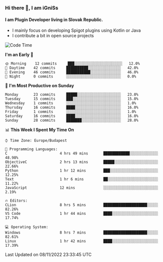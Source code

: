 ### Hi there 👋, I am iGniSs

#### I am Plugin Developer living in Slovak Republic.
- I mainly focus on developing Spigot plugins using Kotlin or Java
- I contribute a bit in open source projects

<!--START_SECTION:waka-->
![Code Time](http://img.shields.io/badge/Code%20Time-955%20hrs%2045%20mins-blue)

**I'm an Early 🐤** 

```text
🌞 Morning    12 commits     ███░░░░░░░░░░░░░░░░░░░░░░   12.0% 
🌆 Daytime    42 commits     ██████████░░░░░░░░░░░░░░░   42.0% 
🌃 Evening    46 commits     ███████████░░░░░░░░░░░░░░   46.0% 
🌙 Night      0 commits      ░░░░░░░░░░░░░░░░░░░░░░░░░   0.0%

```
📅 **I'm Most Productive on Sunday** 

```text
Monday       23 commits     █████░░░░░░░░░░░░░░░░░░░░   23.0% 
Tuesday      15 commits     ███░░░░░░░░░░░░░░░░░░░░░░   15.0% 
Wednesday    1 commits      ░░░░░░░░░░░░░░░░░░░░░░░░░   1.0% 
Thursday     16 commits     ████░░░░░░░░░░░░░░░░░░░░░   16.0% 
Friday       1 commits      ░░░░░░░░░░░░░░░░░░░░░░░░░   1.0% 
Saturday     16 commits     ████░░░░░░░░░░░░░░░░░░░░░   16.0% 
Sunday       28 commits     ███████░░░░░░░░░░░░░░░░░░   28.0%

```


📊 **This Week I Spent My Time On** 

```text
⌚︎ Time Zone: Europe/Budapest

💬 Programming Languages: 
C                        4 hrs 49 mins       ████████████░░░░░░░░░░░░░   48.98% 
ObjectiveC               2 hrs 13 mins       █████░░░░░░░░░░░░░░░░░░░░   22.66% 
Python                   1 hr 12 mins        ███░░░░░░░░░░░░░░░░░░░░░░   12.25% 
Text                     1 hr 6 mins         ██░░░░░░░░░░░░░░░░░░░░░░░   11.22% 
JavaScript               12 mins             ░░░░░░░░░░░░░░░░░░░░░░░░░   2.19%

🔥 Editors: 
CLion                    8 hrs 5 mins        ████████████████████░░░░░   82.26% 
VS Code                  1 hr 44 mins        ████░░░░░░░░░░░░░░░░░░░░░   17.74%

💻 Operating System: 
Windows                  8 hrs 7 mins        ████████████████████░░░░░   82.61% 
Linux                    1 hr 42 mins        ████░░░░░░░░░░░░░░░░░░░░░   17.39%

```


 Last Updated on 08/11/2022 23:33:45 UTC
<!--END_SECTION:waka-->